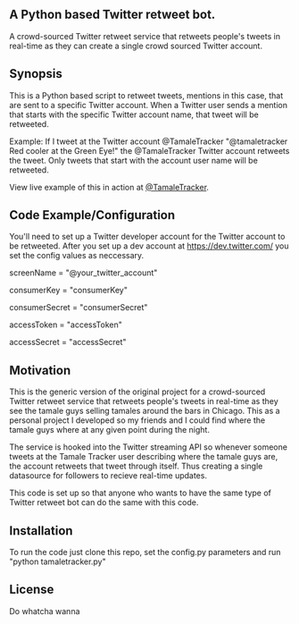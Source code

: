 ## A Python based Twitter retweet bot.

A crowd-sourced Twitter retweet service that retweets people's tweets in real-time as they can create a single crowd sourced Twitter account.

## Synopsis

This is a Python based script to retweet tweets, mentions in this case, that are sent to a specific Twitter account. When a Twitter user sends a mention that starts with the specific Twitter account name, that tweet will be retweeted. 

Example:
If I tweet at the Twitter account @TamaleTracker "@tamaletracker Red cooler at the Green Eye!" the @TamaleTracker Twitter account retweets the tweet. Only tweets that start with the account user name will be retweeted. 

View live example of this in action at [@TamaleTracker](http://twitter.com/tamaletracker).

## Code Example/Configuration

You'll need to set up a Twitter developer account for the Twitter account to be retweeted. After you set up a dev account at https://dev.twitter.com/ you set the config values as neccessary.

screenName = "@your_twitter_account"

consumerKey = "consumerKey"

consumerSecret = "consumerSecret"

accessToken = "accessToken"

accessSecret = "accessSecret"

## Motivation

This is the generic version of the original project for a crowd-sourced Twitter retweet service that retweets people's tweets in real-time as they see the tamale guys selling tamales around the bars in Chicago. This as a personal project I developed so my friends and I could find where the tamale guys where at any given point during the night. 

The service is hooked into the Twitter streaming API so whenever someone tweets at the Tamale Tracker user describing where the tamale guys are, the account retweets that tweet through itself. Thus creating a single datasource for followers to recieve real-time updates.

This code is set up so that anyone who wants to have the same type of Twitter retweet bot can do the same with this code.

## Installation

To run the code just clone this repo, set the config.py parameters and run "python tamaletracker.py"

## License

Do whatcha wanna

